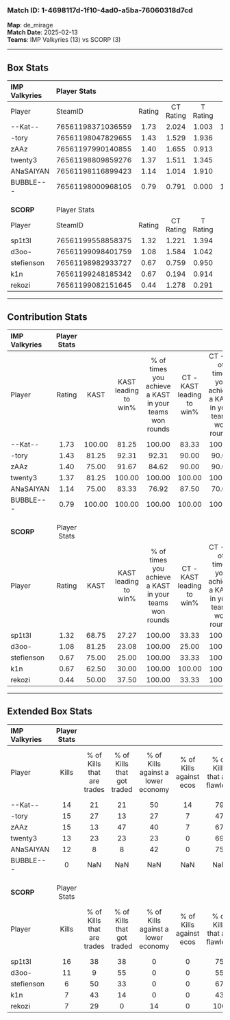 ### Match ID: 1-4698117d-1f10-4ad0-a5ba-76060318d7cd  
**Map**: de_mirage  
**Match Date**: 2025-02-13  
**Teams**: IMP Valkyries (13) vs SCORP (3)  

---  

## Box Stats  

| **IMP Valkyries** | Player Stats      |        |           |          |        |       |       |         |        |      |     |
| :- | :- | :-: | :-: | :-: | :-: | :-: | :-: | :-: | :-: | :-: | :-: |
| Player            | SteamID           | Rating | CT Rating | T Rating |  KAST  |  ADR  | Kills | Assists | Deaths | K/D  | HS% |
| --Kat--           | 76561198371036559 |  1.73  |   2.024   |  1.003   | 100.00 | 107.2 |  14   |    7    |   6    | 2.33 | 28  |
| -tory             | 76561198047829655 |  1.43  |   1.529   |  1.936   | 81.25  | 79.0  |  15   |    2    |   9    | 1.67 | 60  |
| zAAz              | 76561197990140855 |  1.40  |   1.655   |  0.913   | 75.00  | 112.1 |  15   |    4    |   12   | 1.25 | 66  |
| twenty3           | 76561198809859276 |  1.37  |   1.511   |  1.345   | 81.25  | 94.0  |  13   |    7    |   10   | 1.30 | 61  |
| ANaSAIYAN         | 76561198116899423 |  1.14  |   1.014   |  1.910   | 75.00  | 62.3  |  12   |    2    |   10   | 1.20 | 25  |
| BUBBLE---         | 76561198000968105 |  0.79  |   0.791   |  0.000   | 100.00 |  0.0  |   0   |    0    |   0    | 0.00 |  0  |
|                   |                   |        |           |          |        |       |       |         |        |      |     |
|                   |                   |        |           |          |        |       |       |         |        |      |     |
|                   |                   |        |           |          |        |       |       |         |        |      |     |
| **SCORP**         | Player Stats      |        |           |          |        |       |       |         |        |      |     |
| Player            | SteamID           | Rating | CT Rating | T Rating |  KAST  |  ADR  | Kills | Assists | Deaths | K/D  | HS% |
| sp1t3l            | 76561199558858375 |  1.32  |   1.221   |  1.394   | 68.75  | 103.5 |  16   |    4    |   14   | 1.14 | 75  |
| d3oo-             | 76561199098401759 |  1.08  |   1.584   |  1.042   | 81.25  | 75.9  |  11   |    3    |   13   | 0.85 | 45  |
| stefienson        | 76561198982933727 |  0.67  |   0.759   |  0.950   | 75.00  | 55.5  |   6   |    4    |   14   | 0.43 | 33  |
| k1n               | 76561199248185342 |  0.67  |   0.194   |  0.914   | 62.50  | 58.0  |   7   |    3    |   13   | 0.54 | 57  |
| rekozi            | 76561199082151645 |  0.44  |   1.278   |  0.291   | 50.00  | 37.6  |   7   |    2    |   15   | 0.47 | 57  |
---  

## Contribution Stats  

| **IMP Valkyries** | Player Stats |        |                      |                                                        |                           |                                                             |                          |                                                            |
| :- | :-: | :-: | :-: | :-: | :-: | :-: | :-: | :-: |
| Player            |    Rating    |  KAST  | KAST leading to win% | % of times you achieve a KAST in your teams won rounds | CT - KAST leading to win% | CT - % of times you achieve a KAST in your teams won rounds | T - KAST leading to win% | T - % of times you achieve a KAST in your teams won rounds |
| --Kat--           |     1.73     | 100.00 |        81.25         |                         100.00                         |           83.33           |                           100.00                            |          75.00           |                           100.00                           |
| -tory             |     1.43     | 81.25  |        92.31         |                         92.31                          |           90.00           |                            90.00                            |          100.00          |                           100.00                           |
| zAAz              |     1.40     | 75.00  |        91.67         |                         84.62                          |           90.00           |                            90.00                            |          100.00          |                           66.67                            |
| twenty3           |     1.37     | 81.25  |        100.00        |                         100.00                         |          100.00           |                           100.00                            |          100.00          |                           100.00                           |
| ANaSAIYAN         |     1.14     | 75.00  |        83.33         |                         76.92                          |           87.50           |                            70.00                            |          75.00           |                           100.00                           |
| BUBBLE---         |     0.79     | 100.00 |        100.00        |                         100.00                         |          100.00           |                           100.00                            |           0.00           |                            0.00                            |
|                   |              |        |                      |                                                        |                           |                                                             |                          |                                                            |
|                   |              |        |                      |                                                        |                           |                                                             |                          |                                                            |
|                   |              |        |                      |                                                        |                           |                                                             |                          |                                                            |
| **SCORP**         | Player Stats |        |                      |                                                        |                           |                                                             |                          |                                                            |
| Player            |    Rating    |  KAST  | KAST leading to win% | % of times you achieve a KAST in your teams won rounds | CT - KAST leading to win% | CT - % of times you achieve a KAST in your teams won rounds | T - KAST leading to win% | T - % of times you achieve a KAST in your teams won rounds |
| sp1t3l            |     1.32     | 68.75  |        27.27         |                         100.00                         |           33.33           |                           100.00                            |          25.00           |                           100.00                           |
| d3oo-             |     1.08     | 81.25  |        23.08         |                         100.00                         |           25.00           |                           100.00                            |          22.22           |                           100.00                           |
| stefienson        |     0.67     | 75.00  |        25.00         |                         100.00                         |           33.33           |                           100.00                            |          22.22           |                           100.00                           |
| k1n               |     0.67     | 62.50  |        30.00         |                         100.00                         |          100.00           |                           100.00                            |          22.22           |                           100.00                           |
| rekozi            |     0.44     | 50.00  |        37.50         |                         100.00                         |           33.33           |                           100.00                            |          40.00           |                           100.00                           |
---  

## Extended Box Stats  

| **IMP Valkyries** | Player Stats |                            |                            |                                    |                         |                              |                                 |        |                             |                                     |                          |                               |                            |
| :- | :-: | :-: | :-: | :-: | :-: | :-: | :-: | :-: | :-: | :-: | :-: | :-: | :-: |
| Player            |    Kills     | % of Kills that are trades | % of Kills that got traded | % of Kills against a lower economy | % of Kills against ecos | % of Kills that are flawless | % of Kills that are close duels | Deaths | % of Deaths that get traded | % of Deaths against a lower economy | % of Deaths against ecos | % of Deaths that are flawless | % of Deaths that are close |
| --Kat--           |      14      |             21             |             21             |                 50                 |           14            |              79              |                7                |   6    |             17              |                 33                  |            0             |              50               |             33             |
| -tory             |      15      |             27             |             13             |                 27                 |            7            |              47              |                7                |   9    |             67              |                 44                  |            11            |              89               |             0              |
| zAAz              |      15      |             13             |             47             |                 40                 |            7            |              67              |                0                |   12   |             17              |                 33                  |            8             |              58               |             8              |
| twenty3           |      13      |             23             |             23             |                 23                 |            0            |              69              |                0                |   10   |             30              |                 50                  |            10            |              60               |             10             |
| ANaSAIYAN         |      12      |             8              |             8              |                 42                 |            0            |              75              |                0                |   10   |             30              |                 50                  |            10            |              80               |             10             |
| BUBBLE---         |      0       |            NaN             |            NaN             |                NaN                 |           NaN           |             NaN              |               NaN               |   0    |             NaN             |                 NaN                 |           NaN            |              NaN              |            NaN             |
|                   |              |                            |                            |                                    |                         |                              |                                 |        |                             |                                     |                          |                               |                            |
|                   |              |                            |                            |                                    |                         |                              |                                 |        |                             |                                     |                          |                               |                            |
|                   |              |                            |                            |                                    |                         |                              |                                 |        |                             |                                     |                          |                               |                            |
| **SCORP**         | Player Stats |                            |                            |                                    |                         |                              |                                 |        |                             |                                     |                          |                               |                            |
| Player            |    Kills     | % of Kills that are trades | % of Kills that got traded | % of Kills against a lower economy | % of Kills against ecos | % of Kills that are flawless | % of Kills that are close duels | Deaths | % of Deaths that get traded | % of Deaths against a lower economy | % of Deaths against ecos | % of Deaths that are flawless | % of Deaths that are close |
| sp1t3l            |      16      |             38             |             38             |                 0                  |            0            |              75              |               19                |   14   |              7              |                  7                  |            0             |              71               |             0              |
| d3oo-             |      11      |             9              |             55             |                 0                  |            0            |              55              |                0                |   13   |             23              |                  8                  |            0             |              62               |             8              |
| stefienson        |      6       |             50             |             33             |                 0                  |            0            |              67              |               17                |   14   |             50              |                  7                  |            0             |              64               |             7              |
| k1n               |      7       |             43             |             14             |                 0                  |            0            |              43              |               14                |   13   |             15              |                  8                  |            0             |              62               |             0              |
| rekozi            |      7       |             29             |             0              |                 14                 |            0            |             100              |                0                |   15   |             20              |                  7                  |            0             |              73               |             0              |
